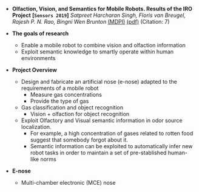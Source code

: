 - **Olfaction, Vision, and Semantics for Mobile Robots. Results of the IRO Project**
 **[`Sensors 2019`]** *Satpreet Harcharan Singh, Floris van Breugel, Rajesh P. N. Rao, Bingni Wen Brunton* [(MDPI)](https://www.mdpi.com/1424-8220/19/16/3488) [(pdf)](./../Olfaction%20Vision%20and%20Semantics%20for%20Mobile%20Robots.pdf) (Citation: 7)

 - **The goals of research**
   - Enable a mobile robot to combine vision and olfaction information
   - Exploit semantic knowledge to smartly operate within human environments
 - **Project Overview**
   - Design and fabricate an artificial nose (e-nose) adapted to the requirements of a mobile robot
     - Measure gas concentrations 
     - Provide the type of gas
   - Gas classification and object recognition
     - Vision + olfaction for object recognition
   - Exploit Olfactory and Visual semantic information in odor source localization.
     - For example, a high concentration of gases related to rotten food suggest that somebody forgot about it.
     -  Semantic information can be exploited to automatically infer new robot tasks in order to maintain a set of pre-stablished human-like norms
  - **E-nose**
    - Multi-chamber electronic (MCE) nose